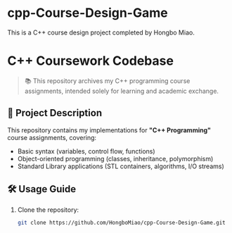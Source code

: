 # cpp-Course-Design-Game
This is a C++ course design project completed by Hongbo Miao.

# C++ Coursework Codebase

> 📚 This repository archives my C++ programming course assignments, intended solely for learning and academic exchange.

## 📖 Project Description
This repository contains my implementations for **"C++ Programming"** course assignments, covering:
- Basic syntax (variables, control flow, functions)
- Object-oriented programming (classes, inheritance, polymorphism)
- Standard Library applications (STL containers, algorithms, I/O streams)

## 🛠️ Usage Guide
1. Clone the repository:
   ```bash
   git clone https://github.com/HongboMiao/cpp-Course-Design-Game.git
